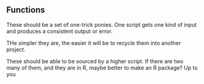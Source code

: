 ## Functions

These should be a set of one-trick ponies. One script gets one kind of input and produces a consistent output or error.

THe simpler they are, the easier it will be to recycle them into another project.

These should be able to be sourced by a higher script.  If there are two many of them, and they are in R, maybe better to make an R package? Up to you
